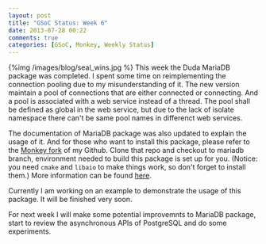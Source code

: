 ```yaml
---
layout: post
title: "GSoC Status: Week 6"
date: 2013-07-28 00:22
comments: true
categories: [GSoC, Monkey, Weekly Status]
---
```

{%img /images/blog/seal_wins.jpg %}
This week the Duda MariaDB package was completed. I spent some time on reimplementing
the connection pooling due to my misunderstanding of it. The new version maintain
a pool of connections that are either connected or connecting. And a pool is
associated with a web service instead of a thread. The pool shall be defined as
global in the web service, but due to the lack of isolate namespace there can't
be same pool names in differenct web services.

The documentation of MariaDB package was also updated to explain the usage of it.
And for those who want to install this package, please refer to the [Monkey fork](https://github.com/swpd/monkey)
of my Github. Clone that repo and checkout to mariadb branch, environment needed
to build this package is set up for you. (Notice: you need `cmake` and `libaio`
to make things work, so don't forget to install them.) More information can be
found [here](https://github.com/swpd/duda_mariadb/blob/master/README.md).


Currently I am working on an example to demonstrate the usage of this package. It
will be finished very soon.

For next week I will make some potential improvemnts to MariaDB package, start
to review the asynchronous APIs of PostgreSQL and do some experiments.
